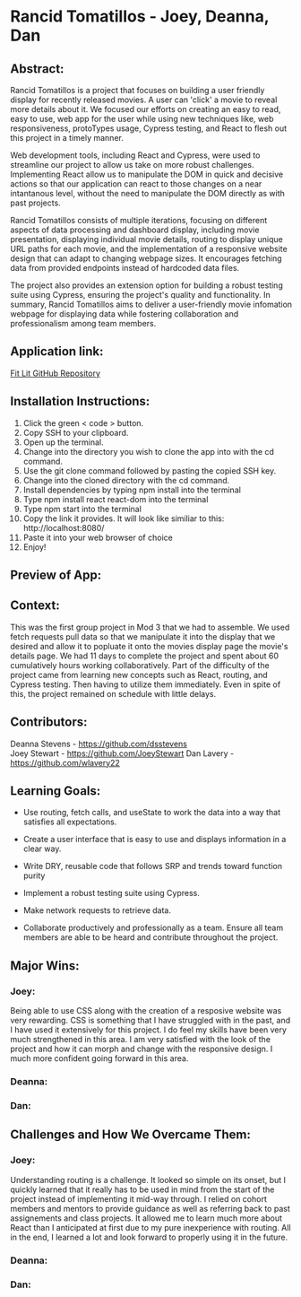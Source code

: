 # Rancid Tomatillos - Joey, Deanna, Dan

## Abstract:

Rancid Tomatillos is a project that focuses on building a user friendly display for recently released movies. A user can 'click' a movie to reveal more details about it. We focused our efforts on creating an easy to read, easy to use, web app for the user while using new techniques like, web responsiveness, protoTypes usage, Cypress testing, and React to flesh out this project in a timely manner. 

Web development tools, including React and Cypress, were used to streamline our project to allow us take on more robust challenges. Implementing React allow us to manipulate the DOM in quick and decisive actions so that our application can react to those changes on a near intantanous level, without the need to manipulate the DOM directly as with past projects.

Rancid Tomatillos consists of multiple iterations, focusing on different aspects of data processing and dashboard display, including movie presentation, displaying individual movie details, routing to display unique URL paths for each movie, and the implementation of a responsive website design that can adapt to changing webpage sizes. It encourages fetching data from provided endpoints instead of hardcoded data files.

The project also provides an extension option for building a robust testing suite using Cypress, ensuring the project's quality and functionality. In summary, Rancid Tomatillos aims to deliver a user-friendly movie infomation webpage for displaying data while fostering collaboration and professionalism among team members.


## Application link:

[Fit Lit GitHub Repository](https://github.com/JoeyStewart/rancid-tomatillos-react)

## Installation Instructions:
1. Click the green < code > button.
2. Copy SSH to your clipboard.
3. Open up the terminal.
4. Change into the directory you wish to clone the app into with the cd command.
5. Use the git clone command followed by pasting the copied SSH key.
6. Change into the cloned directory with the cd command.
7. Install dependencies by typing npm install into the terminal
8. Type npm install react react-dom into the terminal
9. Type npm start into the terminal
10. Copy the link it provides. It will look like similiar to this: http://localhost:8080/
11. Paste it into your web browser of choice
12. Enjoy!

## Preview of App:



## Context:
This was the first group project in Mod 3 that we had to assemble. We used fetch requests pull data so that we manipulate it into the display that we desired and allow it to popluate it onto the movies display page the movie's details page. We had 11 days to complete the project and spent about 60 cumulatively hours working collaboratively. Part of the difficulty of the project came from learning new concepts such as React, routing, and Cypress testing. Then having to utilize them immediately. Even in spite of this, the project remained on schedule with little delays. 

## Contributors:

Deanna Stevens - https://github.com/dsstevens  
Joey Stewart - https://github.com/JoeyStewart 
Dan Lavery - https://github.com/wlavery22 

## Learning Goals:

* Use routing, fetch calls, and useState to work the data into a way that satisfies all expectations.

* Create a user interface that is easy to use and displays information in a clear way.

* Write DRY, reusable code that follows SRP and trends toward function purity

* Implement a robust testing suite using Cypress.

* Make network requests to retrieve data.

* Collaborate productively and professionally as a team. Ensure all team members are able to be heard and contribute throughout the project.

## Major Wins:
### Joey:
Being able to use CSS along with the creation of a resposive website was very rewarding. CSS is something that I have struggled with in the past, and I have used it extensively for this project. I do feel my skills have been very much strengthened in this area. I am very satisfied with the look of the project and how it can morph and change with the responsive design. I much more confident going forward in this area. 

### Deanna: 


### Dan:


## Challenges and How We Overcame Them:
### Joey:
Understanding routing is a challenge. It looked so simple on its onset, but I quickly learned that it really has to be used in mind from the start of the project instead of implementing it mid-way through. I relied on cohort members and mentors to provide guidance as well as referring back to past assignements and class projects. It allowed me to learn much more about React than I anticipated at first due to my pure inexperience with routing. All in the end, I learned a lot and look forward to properly using it in the future. 

### Deanna: 


### Dan:



